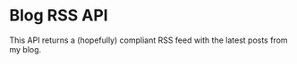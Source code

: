 # Blog RSS API
This API returns a (hopefully) compliant RSS feed with the latest posts from my blog.
